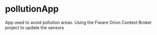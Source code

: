 # pollutionApp
App used to avoid pollution areas. Using the Fiware Orion Context Broker project to update the sensors
